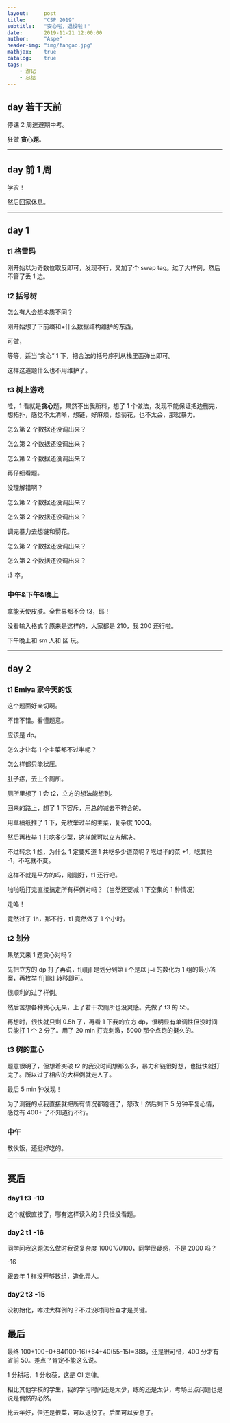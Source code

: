 ```yaml
---
layout:     post
title:      "CSP 2019"
subtitle:   "安心啦，退役啦！"
date:       2019-11-21 12:00:00
author:     "Aspe"
header-img: "img/fangao.jpg"
mathjax:    true
catalog:    true
tags:
    - 游记
    - 总结
---
```


## day 若干天前

停课 2 周逃避期中考。

狂做 **贪心题**。

---

## day 前 1 周

学农！

然后回家休息。

---

## day 1

### t1 格雷码

刚开始以为奇数位取反即可，发现不行，又加了个 swap tag。过了大样例，然后不管了丢 1 边。

### t2 括号树

怎么有人会想本质不同？

刚开始想了下前缀和+什么数据结构维护的东西，

可做，

等等，适当“贪心” 1 下，把合法的括号序列从栈里面弹出即可。

这样这道题什么也不用维护了。

### t3 树上游戏

哇，1 看就是**贪心**题，果然不出我所料，想了 1 个做法，发现不能保证把边删完，想拓扑，感觉不太清晰，想链，好麻烦，想菊花，也不太会，那就暴力。

怎么第 2 个数据还没调出来？

怎么第 2 个数据还没调出来？

怎么第 2 个数据还没调出来？

再仔细看题。

没理解错啊？

怎么第 2 个数据还没调出来？

怎么第 2 个数据还没调出来？

调完暴力去想链和菊花。

怎么第 2 个数据还没调出来？

怎么第 2 个数据还没调出来？

t3 卒。

### 中午&下午&晚上

拿能天使皮肤。全世界都不会 t3，耶！

没看输入格式？原来是这样的，大家都是 210，我 200 还行啦。

下午晚上和 sm 人和 区 玩。

---

## day 2

### t1 Emiya 家今天的饭

这个题面好亲切啊。

不错不错。看懂题意。

应该是 dp。

怎么才让每 1 个主菜都不过半呢？

怎么样都只能状压。

肚子疼，去上个厕所。

厕所里想了 1 会 t2，立方的想法能想到。

回来的路上，想了 1 下容斥，用总的减去不符合的。

用草稿纸推了 1 下，先枚举过半的主菜，复杂度 **1000**。

然后再枚举 1 共吃多少菜，这样就可以立方解决。

不过转念 1 想，为什么 1 定要知道 1 共吃多少道菜呢？吃过半的菜 +1，吃其他 -1，不吃就不变。

这样不就是平方的吗，刚刚好，t1 还行吧。

啪啪啪打完直接搞定所有样例对吗？（当然还要减 1 下空集的 1 种情况）

走咯！

竟然过了 1h，那不行，t1 竟然做了 1 个小时。

### t2 划分

果然又来 1 题贪心对吗？

先把立方的 dp 打了再说，f[i][j] 是划分到第 i 个是以 j~i 的数化为 1 组的最小答案，再枚举 f[j][k] 转移即可。

很顺利的过了样例。

然后苦想各种贪心无果，上了若干次厕所也没灵感。先做了 t3 的 55。

再想时，很快就只剩 0.5h 了，再看 1 下我的立方 dp，很明显有单调性但没时间只能打 1 个 2 分了。用了 20 min 打完刺激，5000 那个点跑的挺久的。

### t3 树的重心

题意很明了，但想着突破 t2 的我没时间想那么多，暴力和链很好想，也挺快就打完了。所以过了相应的大样例就走人了。

最后 5 min 钟发现！

为了测链的点我直接就把所有情况都跑链了，怒改！然后剩下 5 分钟平复心情，感觉有 400+ 了不知道行不行。

### 中午

散伙饭，还挺好吃的。

---

## 赛后

### day1 t3 -10

这个就很直接了，哪有这样读入的？只怪没看题。

### day2 t1 -16

同学问我这题怎么做时我说复杂度 1000*100*100，同学很疑惑，不是 2000 吗？

-16

跟去年 1 样没开够数组，造化弄人。

### day2 t3 -15

没初始化，咋过大样例的？不过没时间检查才是关键。

## 最后

最终 100+100+0+84(100-16)+64+40(55-15)=388，还是很可惜，400 分才有省前 50。差点？肯定不能这么说。

1 分耕耘，1 分收获，这是 OI 定律。

相比其他学校的学生，我的学习时间还是太少，练的还是太少，考场出点问题也是说是偶然的必然。

比去年好，但还是很菜，可以退役了。后面可以安息了。
